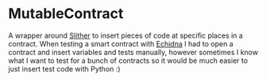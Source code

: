 # MutableContract

A wrapper around [Slither](https://github.com/crytic/slither) to insert pieces of code at specific places in a contract. When testing a smart contract with [Echidna](https://github.com/crytic/echidna) I had to open a contract and insert variables and tests manually, however sometimes I know what I want to test for a bunch of contracts so it would be much easier to just insert test code with Python :)
